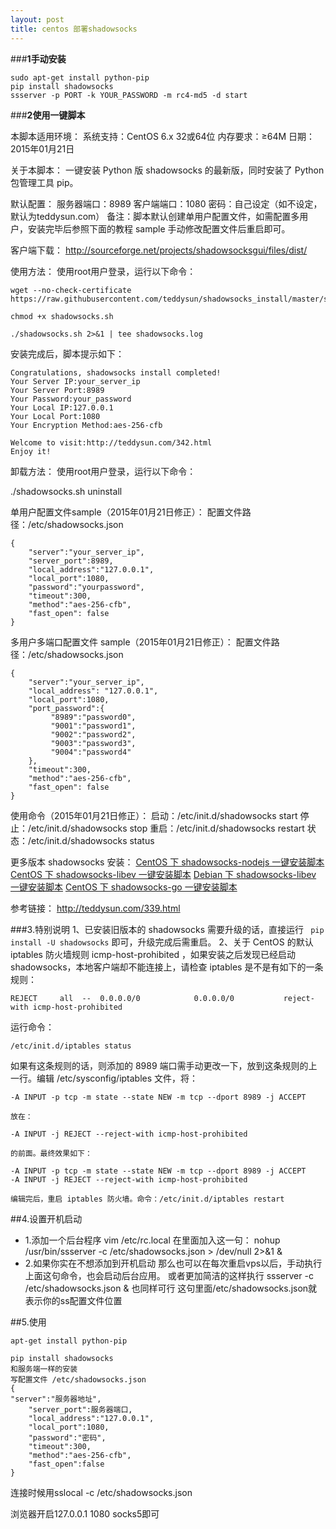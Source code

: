 ```yaml
---
layout: post
title: centos 部署shadowsocks
---
```

###**1手动安装**
```
sudo apt-get install python-pip
pip install shadowsocks
ssserver -p PORT -k YOUR_PASSWORD -m rc4-md5 -d start 
```
###**2使用一键脚本**

本脚本适用环境：
系统支持：CentOS 6.x 32或64位
内存要求：≥64M
日期：2015年01月21日

关于本脚本：
一键安装 Python 版 shadowsocks 的最新版，同时安装了 Python 包管理工具 pip。

默认配置：
服务器端口：8989
客户端端口：1080
密码：自己设定（如不设定，默认为teddysun.com）
备注：脚本默认创建单用户配置文件，如需配置多用户，安装完毕后参照下面的教程 sample 手动修改配置文件后重启即可。

客户端下载：
http://sourceforge.net/projects/shadowsocksgui/files/dist/

使用方法：
使用root用户登录，运行以下命令：

```
wget --no-check-certificate https://raw.githubusercontent.com/teddysun/shadowsocks_install/master/shadowsocks.sh

chmod +x shadowsocks.sh

./shadowsocks.sh 2>&1 | tee shadowsocks.log
```

安装完成后，脚本提示如下：

```
Congratulations, shadowsocks install completed!
Your Server IP:your_server_ip
Your Server Port:8989
Your Password:your_password
Your Local IP:127.0.0.1
Your Local Port:1080
Your Encryption Method:aes-256-cfb

Welcome to visit:http://teddysun.com/342.html
Enjoy it!
```

卸载方法：
使用root用户登录，运行以下命令：

./shadowsocks.sh uninstall

单用户配置文件sample（2015年01月21日修正）：
配置文件路径：/etc/shadowsocks.json

```
{
    "server":"your_server_ip",
    "server_port":8989,
    "local_address":"127.0.0.1",
    "local_port":1080,
    "password":"yourpassword",
    "timeout":300,
    "method":"aes-256-cfb",
    "fast_open": false
}
```

多用户多端口配置文件 sample（2015年01月21日修正）：
配置文件路径：/etc/shadowsocks.json

```
{
    "server":"your_server_ip",
    "local_address": "127.0.0.1",
    "local_port":1080,
    "port_password":{
         "8989":"password0",
         "9001":"password1",
         "9002":"password2",
         "9003":"password3",
         "9004":"password4"
    },
    "timeout":300,
    "method":"aes-256-cfb",
    "fast_open": false
}
```

使用命令（2015年01月21日修正）：
启动：/etc/init.d/shadowsocks start
停止：/etc/init.d/shadowsocks stop
重启：/etc/init.d/shadowsocks restart
状态：/etc/init.d/shadowsocks status




更多版本 shadowsocks 安装：
[CentOS 下 shadowsocks-nodejs 一键安装脚本](http://teddysun.com/355.html)
[CentOS 下 shadowsocks-libev 一键安装脚本](http://teddysun.com/357.html)
[Debian 下 shadowsocks-libev 一键安装脚本](http://teddysun.com/358.html)
[CentOS 下 shadowsocks-go 一键安装脚本](http://teddysun.com/392.html)

参考链接：
http://teddysun.com/339.html







###3.特别说明
1、已安装旧版本的 shadowsocks 需要升级的话，直接运行
``` pip install -U shadowsocks```
即可，升级完成后需重启。
2、关于 CentOS 的默认 iptables 防火墙规则 icmp-host-prohibited ，如果安装之后发现已经启动 shadowsocks，本地客户端却不能连接上，请检查 iptables 是不是有如下的一条规则：

```
REJECT     all  --  0.0.0.0/0            0.0.0.0/0           reject-with icmp-host-prohibited
```

运行命令：

```
/etc/init.d/iptables status 
```

如果有这条规则的话，则添加的 8989 端口需手动更改一下，放到这条规则的上一行。编辑 /etc/sysconfig/iptables 文件，将：

```
-A INPUT -p tcp -m state --state NEW -m tcp --dport 8989 -j ACCEPT

放在：

-A INPUT -j REJECT --reject-with icmp-host-prohibited

的前面。最终效果如下：

-A INPUT -p tcp -m state --state NEW -m tcp --dport 8989 -j ACCEPT
-A INPUT -j REJECT --reject-with icmp-host-prohibited

编辑完后，重启 iptables 防火墙。命令：/etc/init.d/iptables restart
```

##4.设置开机启动

- 1.添加一个后台程序
vim /etc/rc.local
在里面加入这一句：
nohup /usr/bin/ssserver -c /etc/shadowsocks.json > /dev/null 2>&1 &
- 2.如果你实在不想添加到开机启动
那么也可以在每次重启vps以后，手动执行上面这句命令，也会启动后台应用。
或者更加简洁的这样执行
ssserver -c /etc/shadowsocks.json &
也同样可行
这句里面/etc/shadowsocks.json就表示你的ss配置文件位置


##5.使用

```
apt-get install python-pip

pip install shadowsocks
和服务端一样的安装
写配置文件 /etc/shadowsocks.json
{
"server":"服务器地址",
    "server_port":服务器端口,
    "local_address":"127.0.0.1",
    "local_port":1080,
    "password":"密码",
    "timeout":300,
    "method":"aes-256-cfb",
    "fast_open":false
}
```

连接时候用sslocal -c /etc/shadowsocks.json

浏览器开启127.0.0.1 1080 socks5即可





